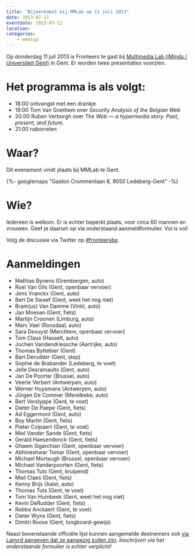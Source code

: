 ```yaml
---
title: "Bijeenkomst bij MMLab op 11 juli 2013"
date: 2013-07-11
eventdate: 2013-07-11
location:
categories:
    - meetup
---
```

Op donderdag 11 juli 2013 is Fronteers te gast bij [Multimedia Lab (iMinds / Universiteit Gent)](http://multimedialab.elis.ugent.be/about) in Gent. Er worden twee presentaties voorzien.

# Het programma is als volgt:

* 18:00 ontvangst met een drankje
* 19:00 Tom Van Goethem over _Security Analysis of the Belgian Web_
* 20:00 Ruben Verborgh over _The Web — a hypermedia story. Past, present, and future._
* 21:00 naborrelen

# Waar?

Dit evenement vindt plaats bij MMLab te Gent.

{%- googlemaps "Gaston Crommenlaan 8, 9050 Ledeberg-Gent" -%}

# Wie?

Iedereen is welkom. Er is echter beperkt plaats, voor circa 60 mannen en vrouwen. Geef je daarom op via onderstaand aanmeldformulier. Vol is vol!

Volg de discussie via Twitter op [#fronteersbe](https://twitter.com/search?q=%23fronteersbe).

# Aanmeldingen

* Mathias Bynens (Grembergen, auto)
* Roel Van Gils (Gent, openbaar vervoer)
* Jens Vranckx (Gent, auto)
* Bert De Swaef (Gent, weet het nog niet)
* Bram(us) Van Damme (Vinkt, auto)
* Jan Moesen (Gent, fiets)
* Martijn Croonen (Limburg, auto)
* Marc Vael (Roosdaal, auto)
* Sara Devuyst (Merchtem, openbaar vervoer)
* Tom Claus (Hasselt, auto)
* Jochen Vandendriessche (Aartrijke, auto)
* Thomas Byttebier (Gent)
* Bart Derudder (Gent, step)
* Sophie de Brabander (Ledeberg, te voet)
* Jelle Desramaults (Gent, auto)
* Jan De Poorter (Brussel, auto)
* Veerle Verbert (Antwerpen, auto)
* Werner Huysmans (Antwerpen, auto)
* Jürgen De Commer (Merelbeke, auto)
* Bert Verslyppe (Gent, te voet)
* Dieter De Paepe (Gent, fiets)
* Ad Eggermont (Gent, auto)
* Boy Martin (Gent, fiets)
* Pieter Colpaert (Gent, te voet)
* Miel Vander Sande (Gent, fiets)
* Gerald Haesendonck (Gent, fiets)
* Ghaem Sigarchian (Gent, openbaar vervoer)
* Abhineshwar Tomar (Gent, openbaar vervoer)
* Michael Murtaugh (Brussel, openbaar vervoer)
* Michael Vanderpoorten (Gent, fiets)
* Thomas Tuts (Gent, kruipend)
* Miet Claes (Gent, fiets)
* Kenny Brijs (Aalst, auto)
* Thomas Tuts (Gent, te voet)
* Tom Van Humbeek (Gent, weet het nog niet)
* Kevin DeRudder (Gent, fiets)
* Robbe Anckaert (Gent, te voet)
* Dieter Wyns (Gent, fiets)
* Dimitri Roose (Gent, longboard-gewijs)

Naast bovenstaande officiële lijst kunnen aangemelde deelnemers ook [via Lanyrd aangeven dat ze aanwezig zullen zijn](http://lanyrd.com/2013/fronteersbe-mmlab/). *Inschrijven via het onderstaande formulier is echter verplicht!*

